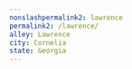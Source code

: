 ```yaml
---
﻿nonslashpermalink2: lawrence
permalink2: /lawrence/
alley: Lawrence
city: Cornelia
state: Georgia
---
```

